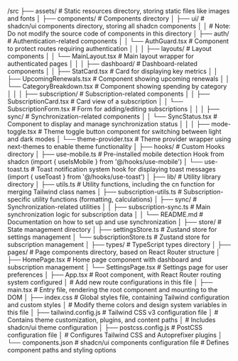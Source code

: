 /src
├── assets/          # Static resources directory, storing static files like images and fonts
│
├── components/      # Components directory
│   ├── ui/         # shadcn/ui components directory, storing all shadcn components
│   │               # Note: Do not modify the source code of components in this directory
│   ├── auth/       # Authentication-related components
│   │   └── AuthGuard.tsx   # Component to protect routes requiring authentication
│   │
│   ├── layouts/    # Layout components
│   │   └── MainLayout.tsx  # Main layout wrapper for authenticated pages
│   │
│   ├── dashboard/  # Dashboard-related components
│   │   ├── StatCard.tsx           # Card for displaying key metrics
│   │   ├── UpcomingRenewals.tsx   # Component showing upcoming renewals
│   │   └── CategoryBreakdown.tsx  # Component showing spending by category
│   │
│   ├── subscription/ # Subscription-related components
│   │   ├── SubscriptionCard.tsx   # Card view of a subscription
│   │   └── SubscriptionForm.tsx   # Form for adding/editing subscriptions
│   │
│   ├── sync/       # Synchronization-related components
│   │   └── SyncStatus.tsx        # Component to display and manage synchronization status
│   │
│   ├── mode-toggle.tsx # Theme toggle button component for switching between light and dark modes
│   └── theme-provider.tsx # Theme provider wrapper using next-themes to enable theme functionality
│
├── hooks/          # Custom Hooks directory
│   ├── use-mobile.ts # Pre-installed mobile detection Hook from shadcn (import { useIsMobile } from '@/hooks/use-mobile')
│   └── use-toast.ts  # Toast notification system hook for displaying toast messages (import { useToast } from '@/hooks/use-toast')
│
├── lib/            # Utility library directory
│   ├── utils.ts    # Utility functions, including the cn function for merging Tailwind class names
│   ├── subscription-utils.ts # Subscription-specific utility functions (formatting, calculations)
│   ├── sync/       # Synchronization-related utilities
│   │   ├── subscription-sync.ts # Main synchronization logic for subscription data
│   │   └── README.md # Documentation on how to set up and use synchronization
│
├── store/          # State management directory
│   ├── settingsStore.ts   # Zustand store for settings management
│   └── subscriptionStore.ts # Zustand store for subscription management
│
├── types/          # TypeScript types directory
│
├── pages/          # Page components directory, based on React Router structure
│   ├── HomePage.tsx        # Home page component with dashboard and subscription management
│   └── SettingsPage.tsx    # Settings page for user preferences
│
├── App.tsx         # Root component, with React Router routing system configured
│                   # Add new route configurations in this file
│
├── main.tsx        # Entry file, rendering the root component and mounting to the DOM
│
├── index.css       # Global styles file, containing Tailwind configuration and custom styles
│                   # Modify theme colors and design system variables in this file 
│
├── tailwind.config.js  # Tailwind CSS v3 configuration file
│                      # Contains theme customization, plugins, and content paths
│                      # Includes shadcn/ui theme configuration
│
├── postcss.config.js  # PostCSS configuration file
│                      # Configures Tailwind CSS and Autoprefixer plugins
│
└── components.json    # shadcn/ui components configuration file
                      # Defines component paths and styling options